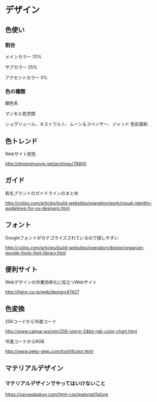 # デザイン

## 色使い

### 割合

メインカラー 70%

サブカラー 25%

アクセントカラー 5%


### 色の種類

顕色系

マンセル色空間

シュヴリュール、オストワルト、ムーン＆スペンサー、ジャッド 色彩調和


## 色トレンド

Webサイト配色

http://photoshopvip.net/archives/78800


## ガイド

有名ブランドのガイドラインのまとめ

http://coliss.com/articles/build-websites/operation/work/visual-identity-guidelines-for-ux-desiners.html


## フォント

Googleフォントがカテゴライズされているので探しやすい

http://coliss.com/articles/build-websites/operation/design/organize-google-fonts-font-library.html


## 便利サイト

Webデザインの作業効率化に役立つWebサイト

http://liginc.co.jp/web/design/47427


## 色変換

256コードから16進コード

http://www.calmar.ws/vim/256-xterm-24bit-rgb-color-chart.html


16進コードからRGB

http://www.peko-step.com/tool/tfcolor.html


## マテリアルデザイン

### マテリアルデザインでやってはいけないこと

https://saruwakakun.com/html-css/material/failure



